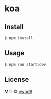 # koa

## Install

```
$ npm install
```

## Usage

```
$ npm run start:dev
```

## License

MIT © [ewnd9](http://ewnd9.com)
